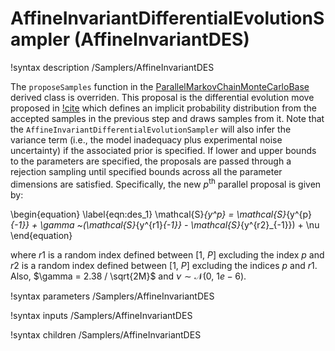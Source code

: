 # AffineInvariantDifferentialEvolutionSampler (AffineInvariantDES)

!syntax description /Samplers/AffineInvariantDES

The `proposeSamples` function in the [ParallelMarkovChainMonteCarloBase](ParallelMarkovChainMonteCarloBase.md) derived class is overriden. This proposal is the differential evolution move proposed in [!cite](Braak2006a) which defines an implicit probability distribution from the accepted samples in the previous step and draws samples from it. Note that the `AffineInvariantDifferentialEvolutionSampler` will also infer the variance term (i.e., the model inadequacy plus experimental noise uncertainty) if the associated prior is specified. If lower and upper bounds to the parameters are specified, the proposals are passed through a rejection sampling until specified bounds across all the parameter dimensions are satisfied. Specifically, the new $p^{\text{th}}$ parallel proposal is given by:

\begin{equation}
\label{eqn:des_1}
\mathcal{S}_{y^p} = \mathcal{S}_{y^{p}_{-1}} + \gamma ~(\mathcal{S}_{y^{r1}_{-1}} - \mathcal{S}_{y^{r2}_{-1}}) + \nu
\end{equation}

where $r1$ is a random index defined between $[1,~P]$ excluding the index $p$ and $r2$ is a random index defined between $[1,~P]$ excluding the indices $p$ and $r1$. Also, $\gamma = 2.38 / \sqrt{2M}$ and $\nu \sim \mathcal{N}(0,~1e-6)$.

!syntax parameters /Samplers/AffineInvariantDES

!syntax inputs /Samplers/AffineInvariantDES

!syntax children /Samplers/AffineInvariantDES
